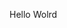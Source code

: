 Hello Wolrd
























































































































































































































































































































































































































































































































































































































































































































































































































































































































































































































































































































































































































































































































































































































































































































































































































































































































































































































































































































































































































































































































































































































































































































































































































































































































































































































































































































































































































































































































































































































































































































































































































